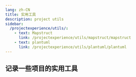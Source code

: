 ```yaml
---
lang: zh-CN
title: 实用工具
description: project utils
sidebar:
  /projectexperience/utils/:
    - text: Mapstruct
      link: /projectexperience/utils/mapstruct/mapstruct
    - text: plantuml
      link: /projectexperience/utils/plantuml/plantuml
---
```


## 记录一些项目的实用工具
